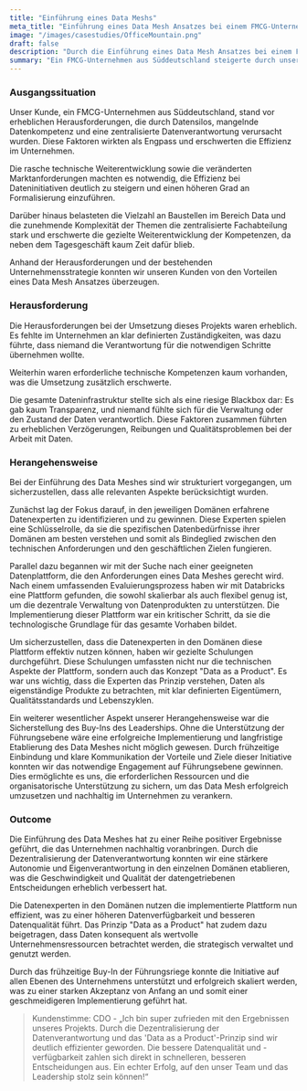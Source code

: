 ```yaml
---
title: "Einführung eines Data Meshs"
meta_title: "Einführung eines Data Mesh Ansatzes bei einem FMCG-Unternehmen"
image: "/images/casestudies/OfficeMountain.png"
draft: false
description: "Durch die Einführung eines Data Mesh Ansatzes bei einem FMCG-Unternehmen wurde die Effizienz und Datenqualität erheblich gesteigert."
summary: "Ein FMCG-Unternehmen aus Süddeutschland steigerte durch unseren Data Mesh Ansatz die Effizienz und Datenqualität erheblich. Mit Databricks, gezielten Schulungen und dezentraler Datenverantwortung konnten wir die Dateninfrastruktur transformieren und bessere, schnellere Entscheidungen ermöglichen."
---
```


### Ausgangssituation

Unser Kunde, ein FMCG-Unternehmen aus Süddeutschland, stand vor erheblichen Herausforderungen, die durch Datensilos, mangelnde Datenkompetenz und eine zentralisierte Datenverantwortung verursacht wurden. Diese Faktoren wirkten als Engpass und erschwerten die Effizienz im Unternehmen. 

Die rasche technische Weiterentwicklung sowie die veränderten Marktanforderungen machten es notwendig, die Effizienz bei Dateninitiativen deutlich zu steigern und einen höheren Grad an Formalisierung einzuführen.

Darüber hinaus belasteten die Vielzahl an Baustellen im Bereich Data und die zunehmende Komplexität der Themen die zentralisierte Fachabteilung stark und erschwerte die gezielte Weiterentwicklung der Kompetenzen, da neben dem Tagesgeschäft kaum Zeit dafür blieb.

Anhand der Herausforderungen und der bestehenden Unternehmensstrategie konnten wir unseren Kunden von den Vorteilen eines Data Mesh Ansatzes überzeugen.

### Herausforderung

Die Herausforderungen bei der Umsetzung dieses Projekts waren erheblich. Es fehlte im Unternehmen an klar definierten Zuständigkeiten, was dazu führte, dass niemand die Verantwortung für die notwendigen Schritte übernehmen wollte. 

Weiterhin waren erforderliche technische Kompetenzen kaum vorhanden, was die Umsetzung zusätzlich erschwerte. 

Die gesamte Dateninfrastruktur stellte sich als eine riesige Blackbox dar: Es gab kaum Transparenz, und niemand fühlte sich für die Verwaltung oder den Zustand der Daten verantwortlich. Diese Faktoren zusammen führten zu erheblichen Verzögerungen, Reibungen und Qualitätsproblemen bei der Arbeit mit Daten.

### Herangehensweise

Bei der Einführung des Data Meshes sind wir strukturiert vorgegangen, um sicherzustellen, dass alle relevanten Aspekte berücksichtigt wurden. 

Zunächst lag der Fokus darauf, in den jeweiligen Domänen erfahrene Datenexperten zu identifizieren und zu gewinnen. Diese Experten spielen eine Schlüsselrolle, da sie die spezifischen Datenbedürfnisse ihrer Domänen am besten verstehen und somit als Bindeglied zwischen den technischen Anforderungen und den geschäftlichen Zielen fungieren.

Parallel dazu begannen wir mit der Suche nach einer geeigneten Datenplattform, die den Anforderungen eines Data Meshes gerecht wird. Nach einem umfassenden Evaluierungsprozess haben wir mit Databricks eine Plattform gefunden, die sowohl skalierbar als auch flexibel genug ist, um die dezentrale Verwaltung von Datenprodukten zu unterstützen. Die Implementierung dieser Plattform war ein kritischer Schritt, da sie die technologische Grundlage für das gesamte Vorhaben bildet.

Um sicherzustellen, dass die Datenexperten in den Domänen diese Plattform effektiv nutzen können, haben wir gezielte Schulungen durchgeführt. Diese Schulungen umfassten nicht nur die technischen Aspekte der Plattform, sondern auch das Konzept "Data as a Product". Es war uns wichtig, dass die Experten das Prinzip verstehen, Daten als eigenständige Produkte zu betrachten, mit klar definierten Eigentümern, Qualitätsstandards und Lebenszyklen.

Ein weiterer wesentlicher Aspekt unserer Herangehensweise war die Sicherstellung des Buy-Ins des Leaderships. Ohne die Unterstützung der Führungsebene wäre eine erfolgreiche Implementierung und langfristige Etablierung des Data Meshes nicht möglich gewesen. Durch frühzeitige Einbindung und klare Kommunikation der Vorteile und Ziele dieser Initiative konnten wir das notwendige Engagement auf Führungsebene gewinnen. Dies ermöglichte es uns, die erforderlichen Ressourcen und die organisatorische Unterstützung zu sichern, um das Data Mesh erfolgreich umzusetzen und nachhaltig im Unternehmen zu verankern.

### Outcome

Die Einführung des Data Meshes hat zu einer Reihe positiver Ergebnisse geführt, die das Unternehmen nachhaltig voranbringen. Durch die Dezentralisierung der Datenverantwortung konnten wir eine stärkere Autonomie und Eigenverantwortung in den einzelnen Domänen etablieren, was die Geschwindigkeit und Qualität der datengetriebenen Entscheidungen erheblich verbessert hat. 

Die Datenexperten in den Domänen nutzen die implementierte Plattform nun effizient, was zu einer höheren Datenverfügbarkeit und besseren Datenqualität führt. Das Prinzip "Data as a Product" hat zudem dazu beigetragen, dass Daten konsequent als wertvolle Unternehmensressourcen betrachtet werden, die strategisch verwaltet und genutzt werden. 

Durch das frühzeitige Buy-In der Führungsriege konnte die Initiative auf allen Ebenen des Unternehmens unterstützt und erfolgreich skaliert werden, was zu einer starken Akzeptanz von Anfang an und somit einer geschmeidigeren Implementierung geführt hat.

> Kundenstimme:
  CDO - „Ich bin super zufrieden mit den Ergebnissen unseres Projekts. Durch die Dezentralisierung der Datenverantwortung und das 'Data as a Product'-Prinzip sind wir deutlich effizienter geworden. Die bessere Datenqualität und -verfügbarkeit zahlen sich direkt in schnelleren, besseren Entscheidungen aus. Ein echter Erfolg, auf den unser Team und das Leadership stolz sein können!“

